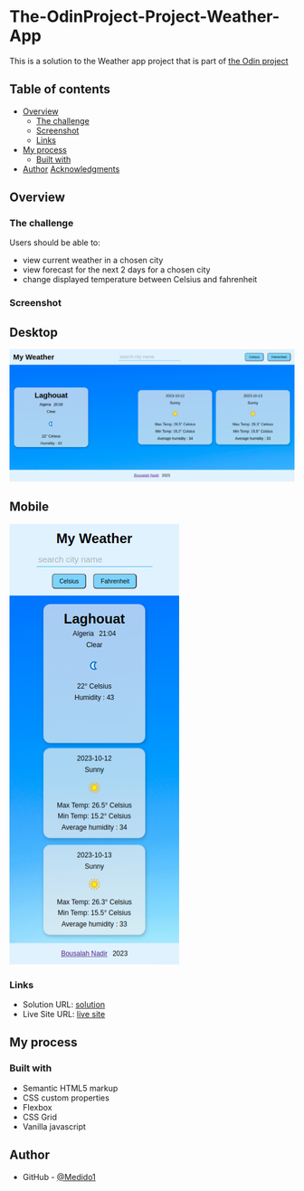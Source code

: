 # The-OdinProject-Project-Weather-App

This is a solution to the Weather app project that is part of <a href="https://www.theodinproject.com/lessons/node-path-javascript-weather-app" target="_blank">the Odin project</a>

## Table of contents

- [Overview](#overview)
  - [The challenge](#the-challenge)
  - [Screenshot](#screenshot)
  - [Links](#links)
- [My process](#my-process)
  - [Built with](#built-with)
- [Author](#author)
  [Acknowledgments](#acknowledgments)

## Overview

### The challenge

Users should be able to:

- view current weather in a chosen city
- view forecast for the next 2 days for a chosen city
- change displayed temperature between Celsius and fahrenheit

### Screenshot
  ## Desktop

  ![](./ScreenShot/desktopscreenshot.png)

  ## Mobile
  ![](./ScreenShot/mobilescreenshot.png)

### Links

- Solution URL: [solution](https://github.com/Medido1/The-OdinProject-Project-Weather-App)
- Live Site URL: [live site](https://medido1.github.io/The-OdinProject-Project-Weather-App/)

## My process

### Built with

- Semantic HTML5 markup
- CSS custom properties
- Flexbox
- CSS Grid
- Vanilla javascript

## Author

- GitHub - [@Medido1](https://github.com/Medido1)

